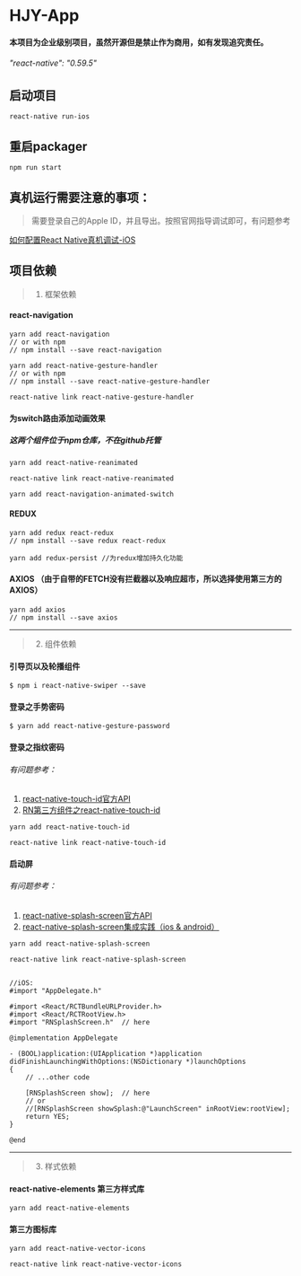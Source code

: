 # HJY-App

#### 本项目为企业级别项目，虽然开源但是禁止作为商用，如有发现追究责任。
###### "react-native": "0.59.5"

## 启动项目
```
react-native run-ios
```

## 重启packager
```
npm run start
```

## 真机运行需要注意的事项：

> 需要登录自己的Apple ID，并且导出。按照官网指导调试即可，有问题参考

[如何配置React Native真机调试-iOS](https://www.cnblogs.com/yingsmirk/p/5224985.html)



## 项目依赖

> 1. 框架依赖

#### react-navigation
```
yarn add react-navigation
// or with npm
// npm install --save react-navigation

yarn add react-native-gesture-handler
// or with npm
// npm install --save react-native-gesture-handler

react-native link react-native-gesture-handler
```

#### 为switch路由添加动画效果

##### 这两个组件位于npm仓库，不在github托管
```
yarn add react-native-reanimated

react-native link react-native-reanimated

yarn add react-navigation-animated-switch
```

#### REDUX
```
yarn add redux react-redux
// npm install --save redux react-redux

yarn add redux-persist //为redux增加持久化功能

```

#### AXIOS （由于自带的FETCH没有拦截器以及响应超市，所以选择使用第三方的AXIOS）
```
yarn add axios
// npm install --save axios

```



***




> 2. 组件依赖

#### 引导页以及轮播组件
```
$ npm i react-native-swiper --save
```

#### 登录之手势密码
```
$ yarn add react-native-gesture-password
```

#### 登录之指纹密码

###### 有问题参考：
1. [react-native-touch-id官方API](https://github.com/naoufal/react-native-touch-id)
2. [RN第三方组件之react-native-touch-id](https://www.jianshu.com/p/a8a8e6dc5a82)

```
yarn add react-native-touch-id

react-native link react-native-touch-id
```

#### 启动屏

###### 有问题参考： 
1. [react-native-splash-screen官方API](https://github.com/crazycodeboy/react-native-splash-screen)
2. [react-native-splash-screen集成实践（ios & android）](https://www.jianshu.com/p/4540ac17dfd4)

```
yarn add react-native-splash-screen

react-native link react-native-splash-screen


//iOS:
#import "AppDelegate.h"

#import <React/RCTBundleURLProvider.h>
#import <React/RCTRootView.h>
#import "RNSplashScreen.h"  // here

@implementation AppDelegate

- (BOOL)application:(UIApplication *)application didFinishLaunchingWithOptions:(NSDictionary *)launchOptions
{
    // ...other code

    [RNSplashScreen show];  // here
    // or
    //[RNSplashScreen showSplash:@"LaunchScreen" inRootView:rootView];
    return YES;
}

@end
```
***





> 3. 样式依赖

#### react-native-elements 第三方样式库
```
yarn add react-native-elements
```

#### 第三方图标库
```
yarn add react-native-vector-icons  

react-native link react-native-vector-icons
```


